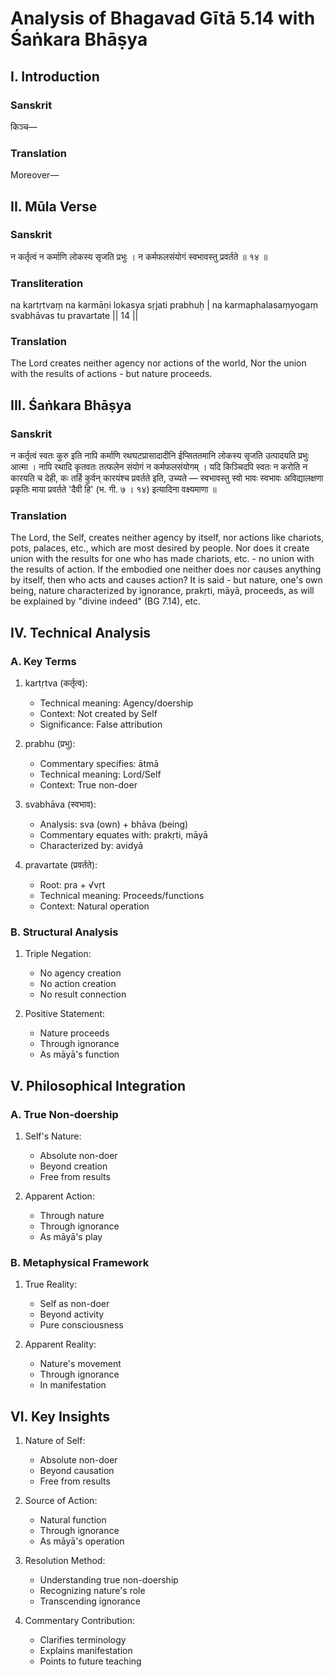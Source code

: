 # Analysis of Bhagavad Gītā 5.14 with Śaṅkara Bhāṣya

## I. Introduction

### Sanskrit
किञ्च—

### Translation
Moreover—

## II. Mūla Verse

### Sanskrit
न कर्तृत्वं न कर्माणि लोकस्य सृजति प्रभुः ।
न कर्मफलसंयोगं स्वभावस्तु प्रवर्तते ॥ १४ ॥

### Transliteration
na kartṛtvaṃ na karmāṇi lokasya sṛjati prabhuḥ |
na karmaphalasaṃyogaṃ svabhāvas tu pravartate || 14 ||

### Translation
The Lord creates neither agency nor actions of the world,
Nor the union with the results of actions - but nature proceeds.

## III. Śaṅkara Bhāṣya

### Sanskrit
न कर्तृत्वं स्वतः कुरु इति नापि कर्माणि रथघटप्रासादादीनि ईप्सिततमानि लोकस्य सृजति उत्पादयति प्रभुः आत्मा । नापि रथादि कृतवतः तत्फलेन संयोगं न कर्मफलसंयोगम् । यदि किञ्चिदपि स्वतः न करोति न कारयति च देही, कः तर्हि कुर्वन् कारयंश्च प्रवर्तते इति, उच्यते — स्वभावस्तु स्वो भावः स्वभावः अविद्यालक्षणा प्रकृतिः माया प्रवर्तते 'दैवी हि' (भ. गी. ७ । १४) इत्यादिना वक्ष्यमाणा ॥

### Translation
The Lord, the Self, creates neither agency by itself, nor actions like chariots, pots, palaces, etc., which are most desired by people. Nor does it create union with the results for one who has made chariots, etc. - no union with the results of action. If the embodied one neither does nor causes anything by itself, then who acts and causes action? It is said - but nature, one's own being, nature characterized by ignorance, prakṛti, māyā, proceeds, as will be explained by "divine indeed" (BG 7.14), etc.

## IV. Technical Analysis

### A. Key Terms

1. kartṛtva (कर्तृत्व):
   - Technical meaning: Agency/doership
   - Context: Not created by Self
   - Significance: False attribution

2. prabhu (प्रभु):
   - Commentary specifies: ātmā
   - Technical meaning: Lord/Self
   - Context: True non-doer

3. svabhāva (स्वभाव):
   - Analysis: sva (own) + bhāva (being)
   - Commentary equates with: prakṛti, māyā
   - Characterized by: avidyā

4. pravartate (प्रवर्तते):
   - Root: pra + √vṛt
   - Technical meaning: Proceeds/functions
   - Context: Natural operation

### B. Structural Analysis

1. Triple Negation:
   - No agency creation
   - No action creation
   - No result connection

2. Positive Statement:
   - Nature proceeds
   - Through ignorance
   - As māyā's function

## V. Philosophical Integration

### A. True Non-doership

1. Self's Nature:
   - Absolute non-doer
   - Beyond creation
   - Free from results

2. Apparent Action:
   - Through nature
   - Through ignorance
   - As māyā's play

### B. Metaphysical Framework

1. True Reality:
   - Self as non-doer
   - Beyond activity
   - Pure consciousness

2. Apparent Reality:
   - Nature's movement
   - Through ignorance
   - In manifestation

## VI. Key Insights

1. Nature of Self:
   - Absolute non-doer
   - Beyond causation
   - Free from results

2. Source of Action:
   - Natural function
   - Through ignorance
   - As māyā's operation

3. Resolution Method:
   - Understanding true non-doership
   - Recognizing nature's role
   - Transcending ignorance

4. Commentary Contribution:
   - Clarifies terminology
   - Explains manifestation
   - Points to future teaching
